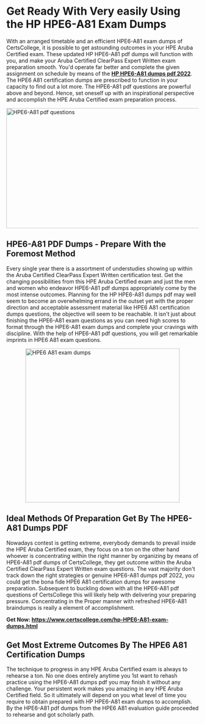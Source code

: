 <h1><strong>Get Ready With Very easily Using the HP HPE6-A81 Exam Dumps&nbsp;</strong></h1>
<p><span style="font-weight: 400;">With an arranged timetable and an efficient  HPE6-A81 exam dumps of CertsCollege, it is possible to get astounding outcomes in your HPE Aruba Certified exam. These updated HP HPE6-A81 pdf dumps will function with you, and make your Aruba Certified ClearPass Expert Written exam preparation smooth. You'd operate far better and complete the given assignment on schedule by means of the <strong><a href="https://www.certscollege.com/hp-HPE6-A81-exam-dumps.html">HP HPE6-A81 dumps pdf 2022</a></strong>. The HPE6 A81 certification dumps are prescribed to function in your capacity to find out a lot more. The  HPE6-A81 pdf questions are powerful above and beyond. Hence, set oneself up with an inspirational perspective and accomplish the HPE Aruba Certified exam preparation process.&nbsp;</span></p>
<p><span style="font-weight: 400;"><img style="display: block; margin-left: auto; margin-right: auto;" src="https://i.ibb.co/CPDK3ps/Yellow-and-Blue-Initiative-Blog-Banner.png" alt="HPE6-A81 pdf questions" width="559" height="315" /></span></p>
<h2><strong>HPE6-A81 PDF Dumps - Prepare With the Foremost Method</strong></h2>
<p><span style="font-weight: 400;">Every single year there is a assortment of understudies showing up within the Aruba Certified ClearPass Expert Written certification test. Get the changing possibilities from this HPE Aruba Certified exam and just the men and women who endeavor HPE6-A81 pdf dumps appropriately come by the most intense outcomes. Planning for the HP HPE6-A81 dumps pdf may well seem to become an overwhelming errand in the outset yet with the proper direction and acceptable assessment material like HPE6 A81 certification dumps questions, the objective will seem to be reachable. It isn't just about finishing the HPE6-A81 exam questions as you can need high scores to format through the HPE6-A81 exam dumps and complete your cravings with discipline. With the help of HPE6-A81 pdf questions, you will get remarkable imprints in HPE6 A81 exam questions.</span></p>
<p><span style="font-weight: 400;"><a href="https://tinyurl.com/5e5su92f"><img style="display: block; margin-left: auto; margin-right: auto;" src="https://i.ibb.co/9tMrhdY/Teacher-Appreciation-Invitation.png" alt="HPE6 A81 exam dumps " width="404" height="404" /></a></span></p>
<h2><strong>Ideal Methods Of Preparation Get By The HPE6-A81 Dumps PDF</strong></h2>
<p><span style="font-weight: 400;">Nowadays contest is getting extreme, everybody demands to prevail inside the HPE Aruba Certified exam, they focus on a ton on the other hand whoever is concentrating within the right manner by organizing by means of HPE6-A81 pdf dumps of CertsCollege, they get outcome within the Aruba Certified ClearPass Expert Written exam questions. The vast majority don't track down the right strategies or genuine HPE6-A81 dumps pdf 2022, you could get the bona fide HPE6 A81 certification dumps for awesome preparation. Subsequent to buckling down with all the  HPE6-A81 pdf questions of CertsCollege this will likely help with delivering your preparing pressure. Concentrating in the Proper manner with refreshed HPE6-A81 braindumps is really a element of accomplishment.</span></p>
<p><span style="font-weight: 400;"><strong>Get Now: <a href="https://www.certscollege.com/hp-HPE6-A81-exam-dumps.html">https://www.certscollege.com/hp-HPE6-A81-exam-dumps.html</a></strong></span></p>
<h2><strong>Get Most Extreme Outcomes By The HPE6 A81 Certification Dumps</strong></h2>
<p><span style="font-weight: 400;">The technique to progress in any HPE Aruba Certified exam is always to rehearse a ton. No one does entirely anytime you 1st want to rehash practice using the HPE6-A81 dumps pdf you may finish it without any challenge. Your persistent work makes you amazing in any HPE Aruba Certified field. So it ultimately will depend on you what level of time you require to obtain prepared with HP HPE6-A81 exam dumps to accomplish. By the HPE6-A81 pdf dumps from the HPE6 A81 evaluation guide proceeded to rehearse and got scholarly path.</span></p>
